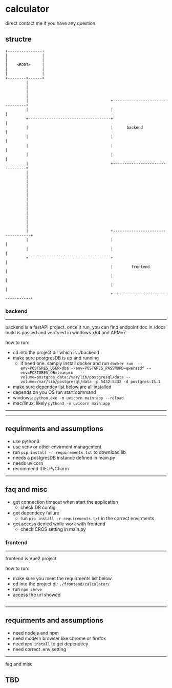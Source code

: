 # calculator
direct contact me if you have any question
## structre
```
+---------------+
|               |
|               |
|    <ROOT>     |
|               |
|               |
+--------+------+
         |
         |
         |
         |
         |                                    +--------------------------------+
         |                                    |                                |
         +------------------------------------+                                |
         |                                    |      backend                   |
         |                                    |                                |
         |                                    |                                |
         |                                    |                                |
         |                                    +--------------------------------+
         |
         |
         |
         |
         |
         |
         |
         |
         |
         |
         |
         |
         |
         |                                    +----------------------------------+
         |                                    |                                  |
         |                                    |                                  |
         +------------------------------------+                                  |
                                              |        frontend                  |
                                              |                                  |
                                              |                                  |
                                              +----------------------------------+
```

### backend
---
backend is a fastAPI project.
once it run, you can find endpoint doc in /docs
build is passed and verifyied in windows x64 and ARMv7

how to run:
- cd into the project dir which is ./backend
- make sure postgresDB is up and running
  - if need one. samply install docker and run `docker run  --env=POSTGRES_USER=dba --env=POSTGRES_PASSWORD=qwerasdf --env=POSTGRES_DB=loanpro   --volume=postgres_data:/var/lib/postgresql/data --volume=/var/lib/postgresql/data -p 5432:5432 -d postgres:15.1`
 - make sure dependcy list below are all installed
 - depends on you OS run start command
  - windows: `python.exe -m uvicorn main:app --reload `
  - mac/linux: likely `python3 -m uvicorn main:app`
---

--- 
requirments and assumptions
---
- use python3
- use venv or other envirment management
- run `pip install -r requirements.txt` to download lib
- needs a postgresDB instance defined in main.py
- needs uvicorn
- recommend IDE: PyCharm

---
faq and misc
---
- got connection timeout when start the application
  - check DB config
- got dependecy failure
  - run `pip install -r requirements.txt` in the correct envirments
- got access denied while work with frontend
  - check CROS setting in main.py
  
### frontend
---
frontend is Vue2 project

how to run:
- make sure you meet the requirments list below
- cd into the project dir `./frontend/calculator/`
- run `npm serve`
- access the url showed

---

---
requirments and assumptions
---
- need nodejs and npm
- need modern browser like chrome or firefox
- need `npm install` to gei dependecy
- need correct .env setting

---
faq and misc

TBD
---

